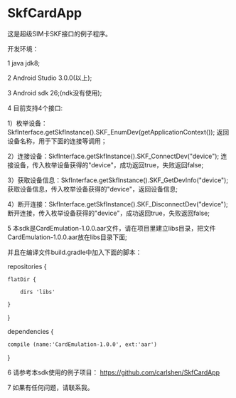 # SkfCardApp

这是超级SIM卡SKF接口的例子程序。

开发环境：

1 java jdk8;

2 Android Studio 3.0.0(以上);

3 Android sdk 26;(ndk没有使用);

4 目前支持4个接口:

  1）枚举设备：SkfInterface.getSkfInstance().SKF_EnumDev(getApplicationContext()); 返回设备名称，用于下面的连接等调用；
  
  2）连接设备：SkfInterface.getSkfInstance().SKF_ConnectDev("device"); 连接设备，传入枚举设备获得的"device"，成功返回true，失败返回false;
  
  3）获取设备信息：SkfInterface.getSkfInstance().SKF_GetDevInfo("device"); 获取设备信息，传入枚举设备获得的"device"，返回设备信息;
  
  4）断开连接：SkfInterface.getSkfInstance().SKF_DisconnectDev("device"); 断开连接，传入枚举设备获得的"device"，成功返回true，失败返回false;
  

5 本sdk是CardEmulation-1.0.0.aar文件，请在项目里建立libs目录，把文件CardEmulation-1.0.0.aar放在libs目录下面;

  并且在编译文件build.gradle中加入下面的脚本：  
  
repositories {

    flatDir {
	
        dirs 'libs'
		
    }
	
}

dependencies {

    compile (name:'CardEmulation-1.0.0', ext:'aar')
	
}

6 请参考本sdk使用的例子项目： https://github.com/carlshen/SkfCardApp

7 如果有任何问题，请联系我。
